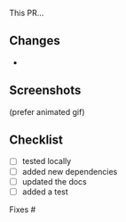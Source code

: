 This PR...

## Changes

-

## Screenshots

(prefer animated gif)

## Checklist

- [ ] tested locally
- [ ] added new dependencies
- [ ] updated the docs
- [ ] added a test

Fixes #
